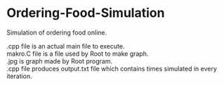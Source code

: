 # Ordering-Food-Simulation
Simulation of ordering food online.

.cpp file is an actual main file to execute. </br>
makro.C file is a file used by Root to make graph. </br>
.jpg is graph made by Root program. </br>
.cpp file produces output.txt file which contains times simulated in every iteration.
